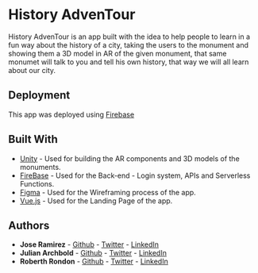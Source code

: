 # History AdvenTour

History AdvenTour is an app built with the idea to help people to learn in a fun way about the history of a city, taking the users to the monument and showing them a 3D model in AR of the given monument, that same monumet will talk to you and tell his own history, that way we will all learn about our city.
## Deployment

This app was deployed using [Firebase](https://firebase.google.com/)

## Built With

  - [Unity](https://unity.com/pages/unity-pro-buy-now?gclid=CjwKCAjwt8uGBhBAEiwAayu_9a2BwcJB_rxvkxDhDVchsx9uejgM7G4HO_E6-vGsWJLf8ApS1RGMmRoCwKUQAvD_BwE) - Used for building the AR components and 3D models of the monuments.
  - [FireBase](https://firebase.google.com/) - Used for the Back-end - Login system, APIs and Serverless Functions.
  - [Figma](https://www.figma.com/) - Used for the Wireframing process of the app.
  - [Vue.js](https://vuejs.org/) - Used for the Landing Page of the app. 
## Authors

  - **Jose Ramirez** - [Github](https://github.com/jgra007) - [Twitter](https://twitter.com/JoseRam60707816) - [LinkedIn](https://www.linkedin.com/in/jose-g-ramirez)
  - **Julian Archbold** - [Github](https://github.com/kiba0510) - [Twitter](https://twitter.com/archbold_julian) - [LinkedIn](https://www.linkedin.com/in/julian-archbold/)
  - **Roberth Rondon** - [Github](https://github.com/RobARC) - [Twitter](https://twitter.com/rrondonc?s=09) - [LinkedIn](https://www.linkedin.com/in/roberth-rondon)

